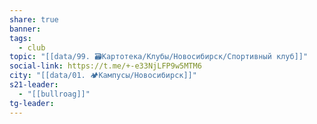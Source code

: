 ```yaml
---
share: true
banner: 
tags:
  - club
topic: "[[data/99. 🗃️Картотека/Клубы/Новосибирск/Спортивный клуб]]"
social-link: https://t.me/+-e33NjLFP9w5MTM6
city: "[[data/01. 🏕️Кампусы/Новосибирск]]"
s21-leader:
  - "[[bullroag]]"
tg-leader: 
---
```

